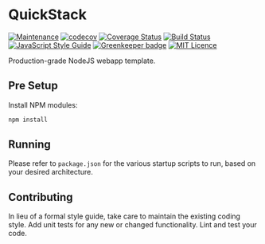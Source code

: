 
# QuickStack

[![Maintenance](https://img.shields.io/badge/Maintained%3F-yes-green.svg)](https://github.com/joshuaquek/QuickStack/graphs/commit-activity)
[![codecov](https://codecov.io/gh/joshuaquek/QuickStack/branch/master/graph/badge.svg)](https://codecov.io/gh/joshuaquek/QuickStack)
[![Coverage Status](https://coveralls.io/repos/github/joshuaquek/QuickEncrypt/badge.svg?branch=master)](https://coveralls.io/github/joshuaquek/QuickStack?branch=master)
[![Build Status](https://travis-ci.org/joshuaquek/QuickEncrypt.svg?branch=master)](https://travis-ci.org/joshuaquek/QuickStack)
[![JavaScript Style Guide](https://img.shields.io/badge/code_style-standard-brightgreen.svg)](https://standardjs.com)
[![Greenkeeper badge](https://badges.greenkeeper.io/joshuaquek/QuickEncrypt.svg)](https://greenkeeper.io/)
[![MIT Licence](https://badges.frapsoft.com/os/mit/mit.svg?v=103)](https://opensource.org/licenses/mit-license.php) 

Production-grade NodeJS webapp template.

## Pre Setup

Install NPM modules:
```bash
npm install
```

## Running

Please refer to `package.json` for the various startup scripts to run, based on your desired architecture.

## Contributing

In lieu of a formal style guide, take care to maintain the existing coding style. Add unit tests for any new or changed functionality. Lint and test your code.
